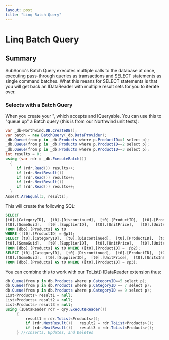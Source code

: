 ```yaml
---
layout: post
title: "Linq Batch Query"
---
```


# Linq Batch Query



## Summary

SubSonic's Batch Query executes multiple calls to the database at once, executing pass-through queries as transactions and SELECT statements as 
single command batches. What this means for SELECT statements is that you will get back an IDataReader with multiple result sets for you to iterate over.  

### Selects with a Batch Query

 When you create your ", which accepts and IQueryable. You can use this to "queue up" a Batch query (this is from our Northwind unit tests):  

```csharp
var _db=Northwind.DB.CreateDB();
var batch = new BatchQuery(_db.DataProvider);
_db.Queue(from p in _db.Products where p.ProductID==1 select p);
_db.Queue(from p in _db.Products where p.ProductID==2 select p);
_db.Queue(from p in _db.Products where p.ProductID==3 select p);
int results = 0;
using (var rdr = _db.ExecuteBatch())
  {
     if (rdr.Read()) results++;
     if (rdr.NextResult())
     if (rdr.Read()) results++;
     if (rdr.NextResult())
     if (rdr.Read()) results++;
  }
Assert.AreEqual(3, results);
```

This will create the following SQL:

```sql
SELECT
[t0].[CategoryID],  [t0].[Discontinued],  [t0].[ProductID],  [t0].[ProductName],   [t0].[QuantityPerUnit],   [t0].[ReorderLevel],
[t0].[SomeGuid],   [t0].[SupplierID],   [t0].[UnitPrice],   [t0].[UnitsInStock],   [t0].[UnitsOnOrder]
FROM [dbo].[Products] AS t0
WHERE ([t0].[ProductID] = @p1);
SELECT [t0].[CategoryID],  [t0].[Discontinued],  [t0].[ProductID],  [t0].[ProductName],   [t0].[QuantityPerUnit],   [t0].[ReorderLevel],
[t0].[SomeGuid],   [t0].[SupplierID],   [t0].[UnitPrice],   [t0].[UnitsInStock],   [t0].[UnitsOnOrder]
FROM [dbo].[Products] AS t0 WHERE ([t0].[ProductID] =  @p2);
SELECT [t0].[CategoryID],  [t0].[Discontinued],  [t0].[ProductID],  [t0].[ProductName],  [t0].[QuantityPerUnit],  [t0].[ReorderLevel],
[t0].[SomeGuid],  [t0].[SupplierID],  [t0].[UnitPrice],  [t0].[UnitsInStock],  [t0].[UnitsOnOrder]
FROM [dbo].[Products] AS t0 WHERE ([t0].[ProductID] = @p3);
```

You can combine this to work with our ToList() IDataReader extension thus:  

```csharp
db.Queue(from p in db.Products where p.CategoryID==5 select p);
db.Queue(from p in db.Products where p.CategoryID == 7 select p);
db.Queue(from p in db.Products where p.CategoryID == 9 select p);
List<Products> result1 = null;
List<Products> result2 = null;
List<Products> result3 = null;
using (IDataReader rdr = qry.ExecuteReader())
     {
         result1 = rdr.ToList<Products>();
         if (rdr.NextResult())   result2 = rdr.ToList<Products>();
         if (rdr.NextResult())   result3 = rdr.ToList<Products>();
     } ///Inserts, Updates, and Deletes
```
